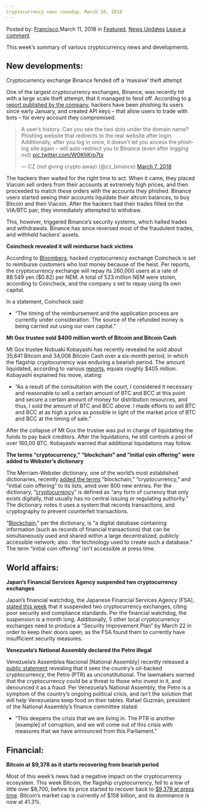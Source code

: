 ```yaml
---
Cryptocurrency news roundup, March 10, 2018
---
```

<article class="post-listing post-25007 post type-post status-publish format-standard has-post-thumbnail hentry category-deepdot-news category-news-updates tag-545 tag-5927 tag-cryptocurrency tag-march tag-news tag-roundup">
<div class="post-inner">
<span>Posted by: <a href="https://www.deepdotweb.com/author/francisco/" title="">Francisco </a></span>
<span>March 11, 2018</span>
<span>in <a href="https://www.deepdotweb.com/category/deepdot-news/" rel="category tag">Featured</a>, <a href="https://www.deepdotweb.com/category/news-updates/" rel="category tag">News Updates</a></span>
<span><a href="https://www.deepdotweb.com/2018/03/11/cryptocurrency-news-roundup-march-10-2018/#respond">Leave a comment</a></span>
</p>
<div class="clear"></div>
<div class="entry">
<p>This week’s summary of various cryptocurrency news and developments.</p>
<h2>New developments:</h2>
<p>Cryptocurrency exchange Binance fended off a ‘massive’ theft attempt</p>
<p>One of the largest cryptocurrency exchanges, Binance, was recently hit with a large scale theft attempt, that it managed to fend off. According to <a href="https://support.binance.com/hc/en-us/articles/360001547431-Summary-of-the-Phishing-and-Attempted-Stealing-Incident-on-Binance">a report published by the company</a>, hackers have been phishing its users since early January, and created API keys – that allow users to trade with bots – for every account they compromised.</p>
<blockquote class="twitter-tweet" data-width="550" data-dnt="true">
<p lang="en" dir="ltr">A user’s history. Can you see the two dots under the domain name? Phishing website that redirects to the real website after login. Additionally, after you log in once, it doesn&#39;t let you access the phishing site again &#8211; will auto-redirect you to Binance (even after logging out) <a href="https://t.co/WOKhKrp7tx">pic.twitter.com/WOKhKrp7tx</a></p>
<p>&mdash; CZ (not giving crypto away) (@cz_binance) <a href="https://twitter.com/cz_binance/status/971483376753393664?ref_src=twsrc%5Etfw">March 7, 2018</a></p></blockquote>
<p><script async src="https://platform.twitter.com/widgets.js" charset="utf-8"></script></p>
<p>The hackers then waited for the right time to act. When it came, they placed Viacoin sell orders from their accounts at extremely high prices, and then proceeded to match these orders with the accounts they phished. Binance users started seeing their accounts liquidate their altcoin balances, to buy Bitcoin and then Viacoin. After the hackers had their trades filled on the VIA/BTC pair, they immediately attempted to withdraw.</p>
<p>This, however, triggered Binance’s security systems, which halted trades and withdrawals. Binance has since reversed most of the fraudulent trades, and withheld hackers’ assets.</p>
<p><strong>Coincheck revealed it will reimburse hack victims</strong></p>
<p>According to <a href="https://www.bloomberg.com/news/articles/2018-01-27/coincheck-to-repay-customers-who-lost-money-in-400-million-hack">Bloomberg</a>, hacked cryptocurrency exchange Coincheck is set to reimburse customers who lost money because of the heist. Per reports, the cryptocurrency exchange will repay its 260,000 users at a rate of 88.549 yen ($0.82) per NEM. A total of 523 million NEM were stolen, according to Coincheck, and the company s set to repay using its own capital.</p>
<p>In a statement, Coincheck said:</p>
<ul>
<li>“The timing of the reimbursement and the application process are currently under consideration. The source of the refunded money is being carried out using our own capital.&#8221;</li>
</ul>
<p><strong>Mt Gox trustee sold $400 million worth of Bitcoin and Bitcoin Cash</strong></p>
<p>Mt Gox trustee Nobuaki Kobayashi has recently revealed he sold about 35,841 Bitcoin and 34,008 Bitcoin Cash over a six-month period, in which the flagship cryptocurrency was enduring a bearish period. The amount liquidated, according to various <a href="https://www.coindesk.com/mt-gox-trustee-sells-400-million-bitcoin-bitcoin-cash/">reports</a>, equals roughly $405 million. Kobayashi explained his move, stating:</p>
<ul>
<li>“As a result of the consultation with the court, I considered it necessary and reasonable to sell a certain amount of BTC and BCC at this point and secure a certain amount of money for distribution resources, and thus, I sold the amount of BTC and BCC above. I made efforts to sell BTC and BCC at as high a price as possible in light of the market price of BTC and BCC at the timing of sale.&#8221;</li>
</ul>
<p>After the collapse of Mt Gox the trustee was put in charge of liquidating the funds to pay back creditors. After the liquidations, he still controls a pool of over 160,00 BTC. Kobayashi warned that additional liquidations may follow.</p>
<p><strong>The terms “cryptocurrency,” “blockchain” and “initial coin offering” were added to Webster’s dictionary</strong></p>
<p>The Merriam-Webster dictionary, one of the world’s most established dictionaries, recently <a href="https://www.merriam-webster.com/words-at-play/new-words-in-the-dictionary-march-2018">added the terms</a> “blockchain,” “cryptocurrency,” and “initial coin offering” to its lists, amid over 800 new entries. Per the dictionary, “<a href="https://www.merriam-webster.com/dictionary/cryptocurrency">cryptocurrency</a>” is defined as “any form of currency that only exists digitally, that usually has no central issuing or regulating authority.” The dictionary notes it uses a system that records transactions, and cryptography to prevent counterfeit transactions.</p>
<p>“<a href="https://www.merriam-webster.com/dictionary/blockchain">Blockchain</a>,” per the dictionary, is “a digital database containing information (such as records of financial transactions) that can be simultaneously used and shared within a large decentralized, publicly accessible network; also : the technology used to create such a database.” The term “initial coin offering” isn’t accessible at press time.</p>
<h2>World affairs:</h2>
<p><strong>Japan’s Financial Services Agency suspended two cryptocurrency exchanges</strong></p>
<p>Japan’s financial watchdog, the Japanese Financial Services Agency (FSA), <a href="https://www.cryptoglobe.com/latest/2018/03/japanese-exchanges-punished-by-regulators/">stated this week</a> that it suspended two cryptocurrency exchanges, citing poor security and compliance standards. Per the financial watchdog, the suspension is a month long. Additionally, 5 other local cryptocurrency exchanges need to produce a “Security Improvement Plan” by March 22 in order to keep their doors open, as the FSA found them to currently have insufficient security measures.</p>
<p><strong>Venezuela’s National Assembly declared the Petro illegal</strong></p>
<p>Venezuela’s Assemblea Nacional [National Assembly] recently released a <a href="http://www.asambleanacional.gob.ve/noticias/_an-declaro-nula-la-emision-del-petro-y-todas-sus-obligaciones">public statement</a> revealing that it sees the country’s oil-backed cryptocurrency, the Petro (PTR) as unconstitutional. The lawmakers warned that the cryptocurrency could be a threat to those who invest in it, and denounced it as a fraud. Per Venezuela’s National Assembly, the Petro is a symptom of the country’s ongoing political crisis, and isn’t the solution that will help Venezuelans keep food on their tables. Rafael Guzmán, president of the National Assembly’s finance committee stated:</p>
<ul>
<li>“This deepens the crisis that we are living in. The PTR is another [example] of corruption, and we will come out of this crisis with measures that we have announced from this Parliament.”</li>
</ul>
<h2>Financial:</h2>
<p><strong>Bitcoin at $9,378 as it starts recovering from bearish period</strong></p>
<p>Most of this week’s news had a negative impact on the cryptocurrency ecosystem. This week Bitcoin, the flagship cryptocurrency, fell to a low of little over $8,700, before its price started to recover back to <a href="https://coinmarketcap.com/currencies/bitcoin/">$9,378 at press time</a>. Bitcoin’s market cap is currently of $158 billion, and its dominance is now at 41.3%.</p>
</div>
<span style="display:none"><a href="https://www.deepdotweb.com/tag/10/" rel="tag">10</a> <a href="https://www.deepdotweb.com/tag/2018/" rel="tag">2018</a> <a href="https://www.deepdotweb.com/tag/cryptocurrency/" rel="tag">cryptocurrency</a> <a href="https://www.deepdotweb.com/tag/march/" rel="tag">march</a> <a href="https://www.deepdotweb.com/tag/news/" rel="tag">news</a> <a href="https://www.deepdotweb.com/tag/roundup/" rel="tag">roundup</a></span> <span style="display:none" class="updated">2018-03-11</span>
<div style="display:none" class="vcard author" itemprop="author" itemscope itemtype="http://schema.org/Person"><strong class="fn" itemprop="name"><a href="https://www.deepdotweb.com/author/francisco/" title="Posts by Francisco" rel="author">Francisco</a></strong></div>
</div>
</article>

